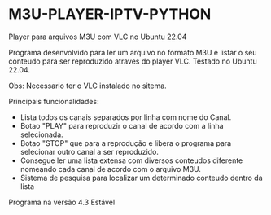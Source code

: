 # M3U-PLAYER-IPTV-PYTHON
Player para arquivos M3U com VLC no Ubuntu 22.04

Programa desenvolvido para ler um arquivo no formato M3U e listar o seu conteudo para ser reproduzido atraves do player VLC. Testado no Ubuntu 22.04. 

Obs: Necessario ter o VLC instalado no sitema.

Principais funcionalidades:

- Lista todos os canais separados por linha com nome do Canal.
- Botao "PLAY" para reproduzir o canal de acordo com a linha selecionada.
- Botao "STOP" que para a reprodução e libera o programa para selecionar outro canal a ser reproduzido.
- Consegue ler uma lista extensa com diversos conteudos diferente nomeando cada canal de acordo com o arquivo M3U.
- Sistema de pesquisa para localizar um determinado conteudo dentro da lista

Programa na versão 4.3 Estável

